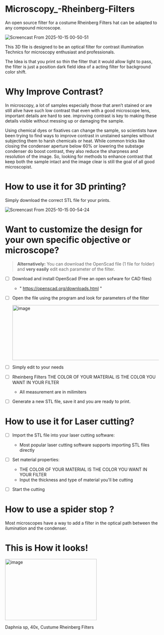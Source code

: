 # Microscopy_-Rheinberg-Filters
An open source filter for a costume Rheinberg Filters hat can be adapted to any compound microscope.


![Screencast From 2025-10-15 00-50-51](https://github.com/user-attachments/assets/d98aec5b-f53b-496b-8a3e-7d3683af8342)


This 3D file is designed to be an optical filter for contrast illumination Technics for microscopy enthusiast and professionals.

The Idea is that you print so thin the filter that it would allow light to pass, the filter is just a position dark field idea of a  acting  filter for background color shift.

# Why Improve Contrast?
In microscopy, a lot of samples especially those that aren’t stained or are still alive have such low contrast that even with a good microscope lens, important details are hard to see. improving contrast is key to making these details visible without messing up or damaging the sample.

Using chemical dyes or fixatives can change the sample, so scientists have been trying to find ways to improve contrast in unstained samples without subjecting them to harsh chemicals or heat. While common tricks like closing the condenser aperture below 60% or lowering the substage condenser do boost contrast, they also reduce the sharpness and resolution of the image. So, looking for methods to enhance contrast that keep both the sample intact and the image clear is still the goal of all good microscopist.

# How to use it for 3D printing?


Simply download the correct STL file for your prints.

![Screencast From 2025-10-15 00-54-24](https://github.com/user-attachments/assets/e22325af-9d3c-45a7-a3f6-f576b3e7df05)



# Want to customize the design for your own specific objective or microscope?

> **Alternatively:**
>  You can download the OpenScad file (1 file for folder) and **very easily** edit each parameter of the filter.
 
- [ ] Download and install OpenScad (Free an open sofware for CAD files)
   - " https://openscad.org/downloads.html "
- [ ] Open the file using the program and look for parameters of the filter

    <img width="600" height="180" alt="image" src="https://github.com/user-attachments/assets/2b5b19a5-1e32-407a-8524-bd4192ad69ff" />

- [ ] Simply edit to your needs
- [ ]  Rheinberg Filters THE COLOR OF YOUR MATERIAL IS THE COLOR YOU WANT IN YOUR FILTER
   - All measurement are in milimiters
- [ ] Generate a new STL file, save it and you are ready to print.



# How to use it for Laser cutting?

- [ ] Import the STL file into your laser cutting software:
   - Most popular laser cutting software supports importing STL files directly


- [ ] Set material properties:
    - THE COLOR OF YOUR MATERIAL IS THE COLOR YOU WANT IN YOUR FILTER
    - Input the thickness and type of material you'll be cutting
- [ ] Start the cutting

# How to use a spider stop ?

Most microscopes have a way to add a filter in the optical path between the ilumination and the condenser.


# This is How it looks!

<img width="300" height="200" alt="image" src="https://github.com/user-attachments/assets/8579582f-fe65-4305-be71-96e5928e0bd5" />


Daphnia sp, 40x, Custume Rheinberg Filters 
